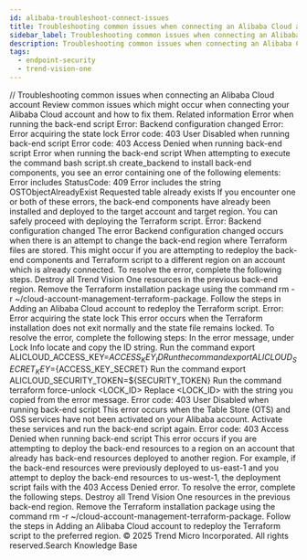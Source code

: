 ```yaml
---
id: alibaba-troubleshoot-connect-issues
title: Troubleshooting common issues when connecting an Alibaba Cloud account
sidebar_label: Troubleshooting common issues when connecting an Alibaba Cloud account
description: Troubleshooting common issues when connecting an Alibaba Cloud account
tags:
  - endpoint-security
  - trend-vision-one
---
```


/*<![CDATA[*/ $('#title').html($('meta[name=map-description]').attr('content')); /*]]>*/ Troubleshooting common issues when connecting an Alibaba Cloud account Review common issues which might occur when connecting your Alibaba Cloud account and how to fix them. Related information Error when running the back-end script Error: Backend configuration changed Error: Error acquiring the state lock Error code: 403 User Disabled when running back-end script Error code: 403 Access Denied when running back-end script Error when running the back-end script When attempting to execute the command bash script.sh create_backend to install back-end components, you see an error containing one of the following elements: Error includes StatusCode: 409 Error includes the string OSTObjectAlreadyExist Requested table already exists If you encounter one or both of these errors, the back-end components have already been installed and deployed to the target account and target region. You can safely proceed with deploying the Terraform script. Error: Backend configuration changed The error Backend configuration changed occurs when there is an attempt to change the back-end region where Terraform files are stored. This might occur if you are attempting to redeploy the back-end components and Terraform script to a different region on an account which is already connected. To resolve the error, complete the following steps. Destroy all Trend Vision One resources in the previous back-end region. Remove the Terraform installation package using the command rm -r ~/cloud-account-management-terraform-package. Follow the steps in Adding an Alibaba Cloud account to redeploy the Terraform script. Error: Error acquiring the state lock This error occurs when the Terraform installation does not exit normally and the state file remains locked. To resolve the error, complete the following steps: In the error message, under Lock Info locate and copy the ID string. Run the command export ALICLOUD_ACCESS_KEY=${ACCESS_KEY_ID} Run the command export ALICLOUD_SECRET_KEY=${ACCESS_KEY_SECRET} Run the command export ALICLOUD_SECURITY_TOKEN=${SECURITY_TOKEN} Run the command terraform force-unlock <LOCK_ID> Replace <LOCK_ID> with the string you copied from the error message. Error code: 403 User Disabled when running back-end script This error occurs when the Table Store (OTS) and OSS services have not been activated on your Alibaba account. Activate these services and run the back-end script again. Error code: 403 Access Denied when running back-end script This error occurs if you are attempting to deploy the back-end resources to a region on an account that already has back-end resources deployed to another region. For example, if the back-end resources were previously deployed to us-east-1 and you attempt to deploy the back-end resources to us-west-1, the deployment script fails with the 403 Access Denied error. To resolve the error, complete the following steps. Destroy all Trend Vision One resources in the previous back-end region. Remove the Terraform installation package using the command rm -r ~/cloud-account-management-terraform-package. Follow the steps in Adding an Alibaba Cloud account to redeploy the Terraform script to the preferred region. © 2025 Trend Micro Incorporated. All rights reserved.Search Knowledge Base